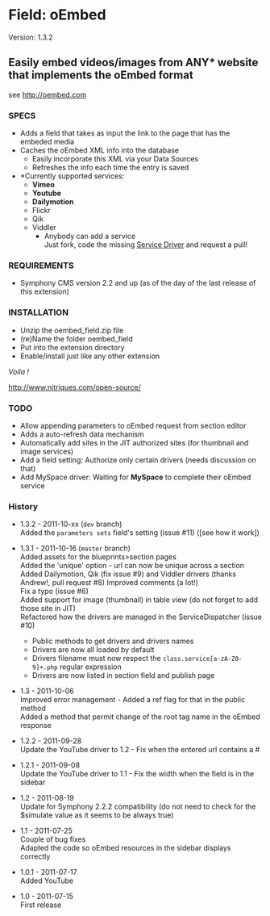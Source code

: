 # Field: oEmbed #

Version: 1.3.2

## Easily embed videos/images from ANY* website that implements the oEmbed format ##

see http://oembed.com

### SPECS ###

- Adds a field that takes as input the link to the page that has the embeded media
- Caches the oEmbed XML info into the database
	- Easily incorporate this XML via your Data Sources
	- Refreshes the info each time the entry is saved
- *Currently supported services: 
	- **Vimeo**
	- **Youtube**
	- **Dailymotion**
	- Flickr
	- Qik
	- Viddler
		- Anybody can add a service       
		  Just fork, code the missing [Service Driver](https://github.com/Solutions-Nitriques/oembed_field/blob/master/lib/class.serviceDriver.php) and request a pull!

### REQUIREMENTS ###

- Symphony CMS version 2.2 and up (as of the day of the last release of this extension)

### INSTALLATION ###

- Unzip the oembed_field.zip file
- (re)Name the folder oembed_field
- Put into the extension directory
- Enable/install just like any other extension

*Voila !*

http://www.nitriques.com/open-source/

### TODO ###

- Allow appending parameters to oEmbed request from section editor
- Adds a auto-refresh data mechanism
- Automatically add sites in the JIT authorized sites (for thumbnail and image services)
- Add a field setting: Authorize only certain drivers (needs discussion on that)
- Add MySpace driver: Waiting for **MySpace** to complete their oEmbed service

### History ###

- 1.3.2 - 2011-10-xx (`dev` branch)   
  Added the `parameters sets` field's setting (issue #11) ([see how it work])

- 1.3.1 - 2011-10-16 (`master` branch)    
  Added assets for the blueprints>section pages  
  Added the 'unique' option - url can now be unique across a section  
  Added Dailymotion, Qik (fix issue #9) and Viddler drivers (thanks Andrew!, pull request #8)
  Improved comments (a lot!)    
  Fix a typo (issue #6)    
  Added support for image (thumbnail) in table view (do not forget to add those site in JIT)   
  Refactored how the drivers are managed in the ServiceDispatcher (issue #10)
  
  	- Public methods to get drivers and drivers names
  	- Drivers are now all loaded by default
  	- Drivers filename must now respect the `class.service[a-zA-Z0-9]+.php` regular expression
  	- Drivers are now listed in section field and publish page   
    
- 1.3 - 2011-10-06      
  Improved error management - Added a ref flag for that in the public method     
  Added a method that permit change of the root tag name in the oEmbed response         

- 1.2.2 - 2011-09-28       
  Update the YouTube driver to 1.2 - Fix when the entered url contains a #

- 1.2.1 - 2011-09-08       
  Update the YouTube driver to 1.1 - Fix the width when the field is in the sidebar

- 1.2 - 2011-08-19     
  Update for Symphony 2.2.2 compatibility
  	(do not need to check for the $simulate value as it seems to be always true) 

- 1.1 - 2011-07-25     
  Couple of bug fixes    
  Adapted the code so oEmbed resources in the sidebar displays correctly

- 1.0.1 - 2011-07-17     
  Added YouTube

- 1.0 - 2011-07-15     
  First release